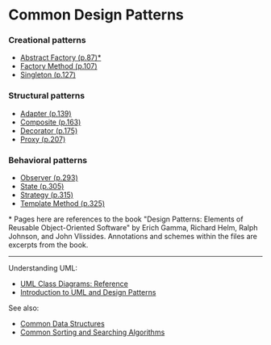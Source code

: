 # Common Design Patterns

<!-- [11/23] -->

### Creational patterns

<!-- [3/5] -->

- [Abstract Factory (p.87)*](./creational-patterns/AbstractFactory/AbstractFactory.ts)
- [Factory Method (p.107)](./creational-patterns/FactoryMethod/FactoryMethod.ts)
- [Singleton (p.127)](./creational-patterns/Singleton/Singleton.ts)

### Structural patterns

<!-- [4/7] -->

- [Adapter (p.139)](./structural-patterns/Adapter/Adapter.ts)
- [Composite (p.163)](./structural-patterns/Composite/Composite.ts)
- [Decorator (p.175)](./structural-patterns/Decorator/Decorator.ts)
- [Proxy (p.207)](./structural-patterns/Proxy/Proxy.ts)

### Behavioral patterns

<!-- [4/11] -->

- [Observer (p.293)](./behavioral-patterns/Observer/Observer.ts)
- [State (p.305)](./behavioral-patterns/State/State.ts)
- [Strategy (p.315)](./behavioral-patterns/Strategy/Strategy.ts)
- [Template Method (p.325)](./behavioral-patterns/TemplateMethod/TemplateMethod.ts)

<!--
Interesting patterns

- Facade
- Iterator
- Command
- Compound
-->

\* Pages here are references to the book "Design Patterns: Elements of Reusable Object-Oriented Software" by Erich Gamma, Richard Helm, Ralph Johnson, and John Vlissides. Annotations and schemes within the files are excerpts from the book.

---

Understanding UML:
- [UML Class Diagrams: Reference](https://learn.microsoft.com/en-us/previous-versions/visualstudio/visual-studio-2015/modeling/uml-class-diagrams-reference)
- [Introduction to UML and Design Patterns](https://www.ida.liu.se/~chrke55/courses/SWE/intro-uml-designpatterns)

See also:
- [Common Data Structures](https://github.com/stuymedova/common-data-structures)
- [Common Sorting and Searching Algorithms](https://github.com/stuymedova/common-sorting-and-searching-algorithms)
